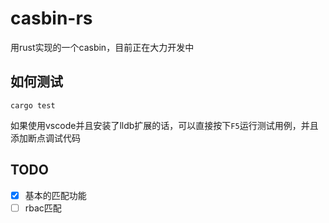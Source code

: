 # casbin-rs

用rust实现的一个casbin，目前正在大力开发中

## 如何测试

```shell
cargo test
```

如果使用vscode并且安装了lldb扩展的话，可以直接按下`F5`运行测试用例，并且添加断点调试代码

## TODO

- [x] 基本的匹配功能
- [ ] rbac匹配
